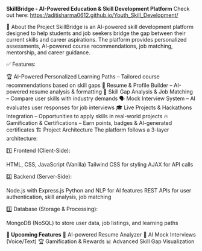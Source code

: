 **SkillBridge - AI-Powered Education & Skill Development Platform**
Check out here:
https://aditisharma0612.github.io/Youth_Skill_Development/


🚀 About the Project
SkillBridge is an AI-powered skill development platform designed to help students and job seekers bridge the gap between their current skills and career aspirations. The platform provides personalized assessments, AI-powered course recommendations, job matching, mentorship, and career guidance.

✅ Features:

🏆 AI-Powered Personalized Learning Paths – Tailored course recommendations based on skill gaps
📄 Resume & Profile Builder – AI-powered resume analysis & formatting
🎯 Skill Gap Analysis & Job Matching – Compare user skills with industry demands
🗣️ Mock Interview System – AI evaluates user responses for job interviews
🎓 Live Projects & Hackathons Integration – Opportunities to apply skills in real-world projects
🔥 Gamification & Certifications – Earn points, badges & AI-generated certificates
🏗️ Project Architecture
The platform follows a 3-layer architecture:

1️⃣ Frontend (Client-Side):

HTML, CSS, JavaScript (Vanilla)
Tailwind CSS for styling
AJAX for API calls

2️⃣ Backend (Server-Side):

Node.js with Express.js
Python and NLP for AI features
REST APIs for user authentication, skill analysis, job matching

3️⃣ Database (Storage & Processing):

MongoDB (NoSQL) to store user data, job listings, and learning paths



**🚀 Upcoming Features**
🤖 AI-powered Resume Analyzer
🎤 AI Mock Interviews (Voice/Text)
🏆 Gamification & Rewards
📊 Advanced Skill Gap Visualization

